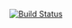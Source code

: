 [![Build Status](https://travis-ci.com/marius1989D/milestone-project-final.svg?branch=master)](https://travis-ci.com/marius1989D/milestone-project-final)